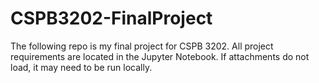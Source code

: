 # CSPB3202-FinalProject

The following repo is my final project for CSPB 3202. All project requirements are located in the Jupyter Notebook. 
If attachments do not load, it may need to be run locally.
